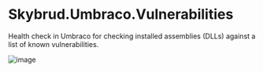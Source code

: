 # Skybrud.Umbraco.Vulnerabilities

Health check in Umbraco for checking installed assemblies (DLLs) against a list of known vulnerabilities.

![image](https://user-images.githubusercontent.com/3634580/45837219-1b997100-bd0f-11e8-88fe-7f5e706295fd.png)
